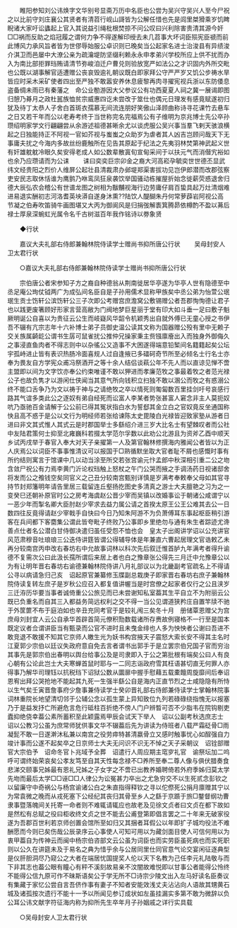 <!-- { "loadSidebar": true } -->
　　睢阳参知刘公讳焕字文华别号显斋万历中名臣也公尝为吴兴守吴兴人至今尸祝之以比前守刘庄襄公其贤者有清苕行岘山謌皆为公解任惜也先是闾里桀猾乘岁饥睥睨诸大家吁讼蠭起上官入其说益引绳枇根焚掠不问公叹曰兴利除害贵清其源今奸□□祸而反助之焰冠履之谓何力争不得遂解印绶去未几苕事大坏词臣殒宪臣禠而前此博风力承风旨者皆为世僇辱始服公卓识则已晚矣当公起家名进士治浚县有异绩浚介淇卫而邑屡中大潦公亲为疏瀹堤防坚缀利赖永永申孝弟兴学校所应上供不扰而办入为南比部拒罪珰贿请清节弥峻洎迁户曹兑则验放宽严如法公之才识固内外所交毗也公既以湖事解官适遭赠公丧哀毁逾礼朝议既白即家拜公守严严岁又饥公步祷水旱皆应时采木采矿使者四出至严独不敢嚣安养休息疲黎再肉寻擢宪视兵浙以东防倭息盗备绸未雨已有秦藩之　命公业勌游因大父参议公有功西夏夏人祠之冀一展谒即图归憩乃朞月之政杜嚚族恤贫宗威惠四讫未尝改于筮仕也偶元日理发有感竟赋遂初归犹及待丁太恭人子舍白首斑衣孺慕无间流连朋好笑傲山泽顾曲称诗寻花课竹去悬车之日又若干年而公以老寿考终于当世称完名完福焉公有子维明为京兆博士先公卒孙瓒绍明家学文行翩翩尝从余游述祖德甚晰余尤以谈虎服公吴兴事当羣飞剌天骇浪横起之日独能持正不阿视一官如芥视与蚩蚩之众助岁为虐者其人凶吉岂顾问哉天下无事庸夫扰之今海内多故丝纷鹿触所在见告其原起于纪法之先夷羽林焚第神武起义世有奸雄躭躭冷眼久矣安得老成人如公数辈散寘旬宣甸采间于以扶元气而消僣宄裕如也余乃应瓒请而为公诔 
　　诔曰奕奕巨宗卯金之裔大河高崧孕毓奕世世德丕显武纬文经贵阳之烈价人维屏公起壮县清裁肃办邺堤郑渠害拔功见岂伊郎潜而改郡弦察吏安民志取休恬谁为鹰鹯乃咻鸾凤狂泉袭饮举国骚动栋摧屋折始念徙薪荧惑退舍归德大辰弘农会稽公有世谱龙图之树相为黻黼视海行边劳庸仔肩百蛰具起万灶清烟难进易退实酬初志河洛耆英坱漭自遂身沐熏??陆饮人醍醐朱丹何常萝薜岩阿视公高节凝之伯寿吹笛骑牛画图堪又大丙为御阆风是归捐弢解袠箕腾昴依樽酌不盈以茀后禄士厚泉深蜿虹光属令名千古树滋百年我作铭诗以劵象贤 

　　◆行状 

　　嘉议大夫礼部右侍郎兼翰林院侍读学士赠尚书抑所唐公行状 
　　吴母封安人卫太君行状 

　　○嘉议大夫礼部右侍郎兼翰林院侍读学士赠尚书抑所唐公行状 

　　宗伯唐公者宋参知子方之裔自种德翁从荆南徙居华亭遂为华亭人世有隐德至中丞足庵公珣仗钺两广为成弘间名臣自是子孙用儒术显称甲族矣中丞公弟为怡萱公珉珉生贡士饬轩公滨饬轩公三子次即公考赠宫庶澹窝公敷锡赠公者吾郡恂恂德让君子也以践更废箸顾好形家言营高敝为门阀地梦巨星丽于堂有印大如斗垂一足曰敷子魁厥明诞公自喜以为贵征云公生而岐嶷风华韶令机颖秀出自就外傅已无童心授之书伊吾不辍有亢宗志年十六补博士弟子员御史温公读其文称为国器赠公殁有里中无赖子交关族属齮龁公谓书生孱可鼠雀扰公推仲兄操家秉主赀镪廪廥出入而独身外御侮久之事浸直鱼肉者不得志则中以杂徭公又造事不大困遂得端意铅椠间名籍籍起矣公坛宇孤峙进止皆有表识热肠冷面喜规人过自逢掖已多礌砢奇节所至必倾名士行名士亦奉为畏友自方学宪众甫冯祭酒开之等十余人结侣谈萟公年不先人而以直谅见惮不啻主盟即以间为文字饮亦奉公约束唯谨不敢以狎进而孝廉范牧之事最着牧之者范光禄公子也故负隽才以游闲仕侠闻当其意气所向钱积立扫独不敢以溷公而牧之有惑溺公终不能口舌争乃为文以祷于神与之请绝牧之卒以情死则匍匐数百里挂剑吁号哀感行路其气谊多类此公之逐奴有弟自经死而讼富人李某者势张甚富人窘念非主人莫扼奴吭乃亟驰百金请解于公公前已得其冤状指白水为誓郄其金立白之官奴竟反坐通国称快且高不惑于是公以文行为明经师若张给谏陈太史毘陵白光禄皆迎致家塾从游者日进曰非文其式惟人其式云是时郡国举士多繇绍介进三岁大比名士有望棘叹者而公社中友陆君策何士抑至北雍巍科若掇太学范尔孚数以此劝公北游且为资斧乙酉中顺天乡试丙戌举于春官入奉大对天子亲擢第一人及第官翰林修撰海内雅闻公者皆以为正人庆焉公以词臣不事事惟清议可以报国于□熟循默坐取大官者耻不屑也感慨时事有所约结则寓言于馆课中几以动当涂至所交若张宫谕元忭孟郎中秋深相引重二公之圽含敛尸祝公有力焉李黄门沂论权珰触上怒杖之午门公哭而掖之手调汤药日视诸邸舍将发而公之飧钱空矣同官义之己丑分较南宫甄别详慎是岁满考奉敕奉父母如其官寻持节封郑籓明年请告里居三载留连丘壑扬扢图史多清真之游士大夫膻艳之习为之一变癸巳还朝补原官时公之房考海虞赵公晋少宰而吴镇以改婚事讼于朝诸公咸谓宁以一恶少年而掣名卿大臣肘赵少宰求去益力属公请之首揆太原王公王公难其去公一日数四往反竟得请赵少宰戟手自快曰今日乃知朱阿游不为负萧傅耳东事起枢臣稍引游客在兵间都下客麕集公谓此皆夸毗子终败乃公事即乡里绝勿与通有朱生者踪迹尤谗善点仕者名公潜白甘侍御决遣归虽任受怨不恤也会　皇太子出阁讲学诏以公充讲官风范肃穆音吐琅琅三公迭侍讲筳皆谓公得辅导体是年兼直六曹起居理文官诰敕乙未再分较南宫丙申改右春坊右中允故事词林以科次先后叙迁惟首胪九年满考者得升谕德不复需次公曰此汲长孺所谓后来居上者也白之豫章张公得先三月迁中允豫章公以为有让明年晋右春坊右谕德兼翰林院侍讲八月礼部议以为北畿副考官疏名上不得请公寻以病请急归己亥　诏起原官兼纂修玉牒副总栽庚子即家晋右春坊右庶子兼翰林院侍读复转左庶子是岁秋公应召入都复值讲幄当是时宫僚之起家者仅行之公且浃岁三迁洊历华要当事者诚倚重公公旅见而已未尝谢知私室葢其生平自立不为附丽云公既已负重名而自其三入都益务简远权利之交不得一当公见谓道狭矜庄自置竿牍不驰于外筐篚不布于庭泊如也辛丑充同考官于是较礼闱三矣冬十月　册储覃恩赠父为宫庶母刘封宜人云公自承华首辟首简元僚积勚数载诸所存赉故例寝格不一行至是国本既定议者佥谓讲臣当有甄录而公官不进时且未曳金绯也人多为怏怏者公谢曰吾进不敢竞退不敢援不知其它京师人皦生光为妖书构宫掖天子震怒大索长安不得其主名时江夏郭少宗伯以廷议失政府意自免去言者谓书出郭手于是立罢宗伯兄国子官而穷治其事先是郭宗伯出春明以舆台给事公及是司隶即入于公之第批根有端矣公曰人有良心朝有公论此岂士大夫寒蝉首鼠时耶与一二同志诣政府雪其枉语甚切直无何罪人亦得事乃解华司理钰以抗税珰下诏狱公数从圜扉中握手慰藉五载橐饘周旋靡间后奉诏恩宥出拜公哭抢地不能起其九死一生强半繇公自是海内正直节烈之士咸隐隐有所恃以生气矣壬寅晋詹事府少詹事兼侍读学士癸卯晋礼部右侍郎兼侍读学士掌翰林院事词林重院长地望清切邻于公辅公念以孤生蒙上异知致位九列若碌碌绕指愧无以报塞乃于是益发抒亡所避危言危行砥柱百折绝不傍人门户辨晳可否不少脂韦在院钩剔吏蠹抑绝侥幸葢公素所蓄积至此颖露焉甲辰会试天下举人　诏以公副考秋选庶志士　诏以公教习公虽为庶常师犹供事文华不辍葢后先为讲读为侍班者八载严霜砭骨□雨凝髭不敢一日遂澣沐私兼以南宫之役劳瘁特甚清嬴骨立又感时触事忧心如酲强自力竣计事而公遂不起矣卒之日京师士大夫无问识不识无不悼之天子采朝议　诏铨部赠官大宗伯予　诏命冬官卜兆域予全葬　诏遣行人周应期主窀穸礼官　谕祭坛加二呜呼可谓终始荣哀矣公孝友笃至自其天性每念禄不□养所至奉二尊人像与俱伏腊奏食悲涕交颐事兄姊最有恩礼兄姊之子女字之不啻已出教养婚聘倚若外府季姊归莫太学先圽而最后太学□□诬□□人律公为讼冤甚力卒出之尤急穷交不以生死贰念彭钦之以留廉守中奇祸公与杨宫谕诸公白之朱直指得释钦之寻以佗傺死公捐月廪赠其宁以为常袁微之晚而从戎死塞下公经纪其丧归其骨至乡人之繇于京踬于旅□鍪督纲功曹隶事暨落魄间关托寄一命者则不难辄请辄应也故老及见徐文贞者曰文贞在都下故如是然松有总赋之役曰柜收终文贞之世不能去公甫登第即倡言罢之二十年来无破家役遂为吾郡百世利若京师创置会馆所至如归又其捆者耳假公以年即扩子城均役法不难酬愿而今则已矣伤哉公辰录序云心事使人可知可用以为藏剑面目使人可信何用以为衷甲葢自为传神云而闽中杨宗伯咨部文云公虽为词臣也而实劳臣虽死病也而实死职则以公久在讲筵未及于易名之典为惜乎余与公居同里仕同官意气论交宴闲征逐典型是仪肝胆洞尽乃窥公之大者在端居忧国提奖人伦以天下名教为己任李元礼陆敬与而下非其志也葢公眼有瞳心有秤不溪刻故易亲不汶闇故难悦即以甘事公者能得公怜终不能得公信九原可作不昧斯语矣公于学无所不□诗宗少陵文出入左马好读名臣奏议有集藏于家忆公尝自言吾侪作事有妻子不知者安能效浅丈夫沾沾向人语故其甥黄石城及诸孤按次遗行不能十一予以所闻见参订成状如左虽挂漏实多第不敢为微辞以负公耳公讳文献字符征海内称为抑所先生卒年月子孙姻戚之详行实具载 

　　○吴母封安人卫太君行状 

